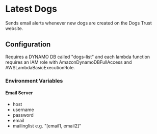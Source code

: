 # Latest Dogs

Sends email alerts whenever new dogs are created on the Dogs Trust website. 

## Configuration

Requires a DYNAMO DB called "dogs-list" and each lambda function requires an IAM role with AmazonDynamoDBFullAccess and AWSLambdaBasicExecutionRole. 

### Environment Variables

#### Email Server

 * host
 * username
 * password 
 * email
 * mailinglist e.g. "[email1, email2]"